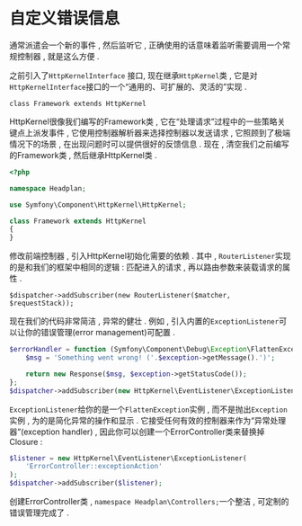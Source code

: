 # 自定义错误信息

通常派遣会一个新的事件 , 然后监听它 , 正确使用的话意味着监听需要调用一个常规控制器 , 就是这么方便 .

之前引入了`HttpKernelInterface` 接口, 现在继承`HttpKernel`类 , 它是对`HttpKernelInterface`接口的一个“通用的、可扩展的、灵活的”实现 .

```
class Framework extends HttpKernel
```

HttpKernel很像我们编写的Framework类 , 它在“处理请求”过程中的一些策略关键点上派发事件 , 它使用控制器解析器来选择控制器以发送请求 , 它照顾到了极端情况下的场景 , 在出现问题时可以提供很好的反馈信息 . 现在 , 清空我们之前编写的Framework类 , 然后继承HttpKernel类 .

```php
<?php

namespace Headplan;

use Symfony\Component\HttpKernel\HttpKernel;

class Framework extends HttpKernel
{
}
```

修改前端控制器 , 引入HttpKernel初始化需要的依赖 . 其中 , `RouterListener`实现的是和我们的框架中相同的逻辑 : 匹配进入的请求 , 再以路由参数来装载请求的属性 .

```
$dispatcher->addSubscriber(new RouterListener($matcher, $requestStack));
```

现在我们的代码非常简洁 , 异常的健壮 . 例如 , 引入内置的`ExceptionListener`可以让你的错误管理\(error management\)可配置 .

```php
$errorHandler = function (Symfony\Component\Debug\Exception\FlattenException $exception) {
    $msg = 'Something went wrong! ('.$exception->getMessage().')';

    return new Response($msg, $exception->getStatusCode());
};
$dispatcher->addSubscriber(new HttpKernel\EventListener\ExceptionListener($errorHandler));
```

`ExceptionListener`给你的是一个`FlattenException`实例 , 而不是抛出`Exception`实例 , 为的是简化异常的操作和显示 . 它接受任何有效的控制器来作为“异常处理器”\(exception handler\) , 因此你可以创建一个ErrorController类来替换掉Closure :

```php
$listener = new HttpKernel\EventListener\ExceptionListener(
    'ErrorController::exceptionAction'
);
$dispatcher->addSubscriber($listener);
```

创建ErrorController类 , `namespace Headplan\Controllers;`一个整洁 , 可定制的错误管理完成了 . 

 

